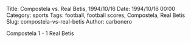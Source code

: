 Title: Compostela vs. Real Betis, 1994/10/16
Date: 1994/10/16 00:00
Category: sports
Tags: football, football scores, Compostela, Real Betis
Slug: compostela-vs-real-betis
Author: carbonero


Compostela 1 - 1 Real Betis

